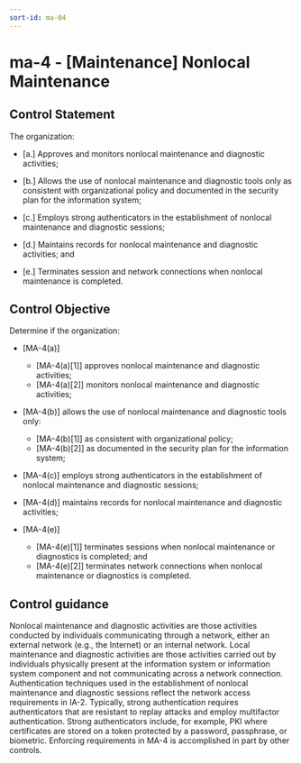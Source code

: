 ```yaml
---
sort-id: ma-04
---
```


# ma-4 - \[Maintenance\] Nonlocal Maintenance

## Control Statement

The organization:

- \[a.\] Approves and monitors nonlocal maintenance and diagnostic activities;

- \[b.\] Allows the use of nonlocal maintenance and diagnostic tools only as consistent with organizational policy and documented in the security plan for the information system;

- \[c.\] Employs strong authenticators in the establishment of nonlocal maintenance and diagnostic sessions;

- \[d.\] Maintains records for nonlocal maintenance and diagnostic activities; and

- \[e.\] Terminates session and network connections when nonlocal maintenance is completed.

## Control Objective

Determine if the organization:

- \[MA-4(a)\]

  - \[MA-4(a)[1]\] approves nonlocal maintenance and diagnostic activities;
  - \[MA-4(a)[2]\] monitors nonlocal maintenance and diagnostic activities;

- \[MA-4(b)\] allows the use of nonlocal maintenance and diagnostic tools only:

  - \[MA-4(b)[1]\] as consistent with organizational policy;
  - \[MA-4(b)[2]\] as documented in the security plan for the information system;

- \[MA-4(c)\] employs strong authenticators in the establishment of nonlocal maintenance and diagnostic sessions;

- \[MA-4(d)\] maintains records for nonlocal maintenance and diagnostic activities;

- \[MA-4(e)\]

  - \[MA-4(e)[1]\] terminates sessions when nonlocal maintenance or diagnostics is completed; and
  - \[MA-4(e)[2]\] terminates network connections when nonlocal maintenance or diagnostics is completed.

## Control guidance

Nonlocal maintenance and diagnostic activities are those activities conducted by individuals communicating through a network, either an external network (e.g., the Internet) or an internal network. Local maintenance and diagnostic activities are those activities carried out by individuals physically present at the information system or information system component and not communicating across a network connection. Authentication techniques used in the establishment of nonlocal maintenance and diagnostic sessions reflect the network access requirements in IA-2. Typically, strong authentication requires authenticators that are resistant to replay attacks and employ multifactor authentication. Strong authenticators include, for example, PKI where certificates are stored on a token protected by a password, passphrase, or biometric. Enforcing requirements in MA-4 is accomplished in part by other controls.

